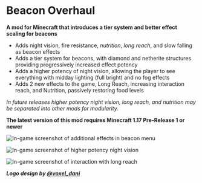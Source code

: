 # Beacon Overhaul

**A mod for Minecraft that introduces a tier system and better effect scaling for beacons**

- Adds night vision, fire resistance, *nutrition*, *long reach*, and slow falling as beacon effects
- Adds a tier system for beacons, with diamond and netherite structures providing progressively increased effect potency
- Adds a higher potency of night vision, allowing the player to see everything with midday lighting (full bright) and no fog effects
- Adds 2 new effects to the game, Long Reach, increasing interaction reach, and Nutrition, passively restoring food levels

*In future releases higher potency night vision, long reach, and nutrition may be separated into other mods for modularity.*

**The latest version of this mod requires Minecraft 1.17 Pre-Release 1 or newer**

![In-game screenshot of additional effects in beacon menu](https://i.imgur.com/A8q0WBK.png)

![In-game screenshot of higher potency night vision](https://i.imgur.com/bpYifIW.png)

![In-game screenshot of interaction with long reach](https://i.imgur.com/KyiAKFg.png)

***Logo design by [@voxel_dani](https://twitter.com/voxel_dani)***
